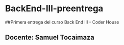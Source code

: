 # BackEnd-III-preentrega
##Primera entrega del curso Back End III - Coder House
## Docente: Samuel Tocaimaza
